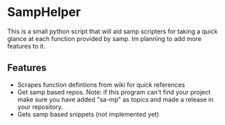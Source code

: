 # SampHelper
This is a small python script that will aid samp scripters for taking a quick glance at each function provided by samp.
Im planning to add more features to it.

## Features
* Scrapes function defintions from wiki for quick references
* Get samp based repos. 
  Note: if this program can't find your project make sure you have added "sa-mp" as topics and made a release in your repository.
* Gets samp based snippets (not implemented yet)
